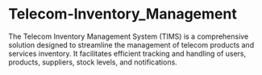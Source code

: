 # Telecom-Inventory_Management
The Telecom Inventory Management System (TIMS) is a comprehensive solution designed to streamline the management of telecom products and services inventory. It facilitates efficient tracking and handling of users, products, suppliers, stock levels, and notifications.
